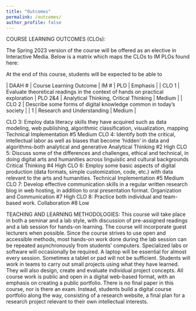 ```yaml
---
title: "Outcomes"
permalink: /outcomes/
author_profile: false
---
```


COURSE LEARNING OUTCOMES (CLOs): 

The Spring 2023 version of the course will be offered as an elective in Interactive Media. Below is a matrix which maps the CLOs to IM PLOs found here: 

At the end of this course, students will be expected to be able to

| DAAH # | Course Learning Outcome | IM # | PLO | Emphasis |
| CLO 1 | Evaluate theoretical readings in the context of hands on practical exploration
 | PLO 2&4 | Analytical Thinking, Critical Thinking | Medium |
| CLO 2 | Describe some forms of digital knowledge common in today’s society | 
| 1 | Research and Understanding |
Medium |

CLO 3: Employ data literacy skills they have acquired such as data modeling, web publishing, algorithmic classification, visualization, mapping
Technical Implementation #5
Medium
CLO 4: Identify both the critical, intellectual labor as well as biases that become ‘hidden’ in data and algorithms-both analytical and generative
Analytical Thinking #2
High
CLO 5: Discuss some of the differences and challenges, ethical and technical, in doing digital arts and humanities across linguistic and cultural backgrounds
Critical Thinking #4
High
CLO 6: Employ some basic aspects of digital production (data formats, simple customization, code, etc.) with data relevant to the arts and humanities.
Technical Implementation #5
Medium 
CLO 7: Develop effective communication skills in a regular written research blog in web hosting, in addition to oral presentation format.
Organization and Communication #7 
High
CLO 8: Practice both individual and team-based work.
Collaboration #8
Low

TEACHING AND LEARNING METHODOLOGIES:
This course will take place in both a seminar and a lab style, with discussion of pre-assigned readings and a lab session for hands-on learning.
The course will incorporate guest lecturers when possible. 
Since the course strives to use open and accessible methods, most hands-on work done during the lab session can be repeated asynchronously from students’ computers. Specialized labs or software will occasionally be required.
A laptop will be essential for almost every session. Sometimes a tablet or pad will not be sufficient. 
Students will work in teams to carry out small projects using what they have learned. They will also design, create and evaluate individual project concepts.
All course work is public and open in a digital web-based format, with an emphasis on creating a public portfolio. 
There is no final paper in this course, nor is there an exam.  Instead, students build a digital course portfolio along the way, consisting of a research website, a final plan for a research project relevant to their own intellectual interests. 